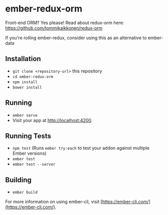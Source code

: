 # ember-redux-orm

Front-end ORM? Yes please! Read about redux-orm here: https://github.com/tommikaikkonen/redux-orm

If you're rolling ember-redux, consider using this as an alternative to ember-data

## Installation

* `git clone <repository-url>` this repository
* `cd ember-redux-orm`
* `npm install`
* `bower install`

## Running

* `ember serve`
* Visit your app at [http://localhost:4200](http://localhost:4200).

## Running Tests

* `npm test` (Runs `ember try:each` to test your addon against multiple Ember versions)
* `ember test`
* `ember test --server`

## Building

* `ember build`

For more information on using ember-cli, visit [https://ember-cli.com/](https://ember-cli.com/).
